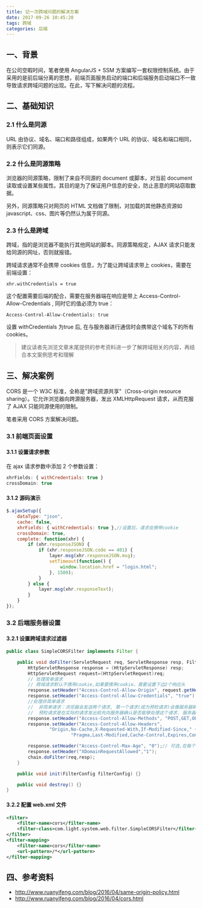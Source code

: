 ```yaml
---
title: 记一次跨域问题的解决方案
date: 2017-09-26 10:45:28
tags: 跨域
categories: 后端
---
```

## 一、背景
在公司空暇时间，笔者使用 AngularJS + SSM 方案编写一套权限控制系统。由于采用的是前后端分离的思想，前端页面服务启动的端口和后端服务启动端口不一致导致请求跨域问题的出现。在此，写下解决问题的流程。

## 二、基础知识

### 2.1 什么是同源
URL 由协议、域名、端口和路径组成，如果两个 URL 的协议、域名和端口相同，则表示它们同源。

### 2.2 什么是同源策略
浏览器的同源策略，限制了来自不同源的 document 或脚本，对当前 document 读取或设置某些属性。其目的是为了保证用户信息的安全，防止恶意的网站窃取数据。

另外，同源策略只对网页的 HTML 文档做了限制，对加载的其他静态资源如 javascript、css、图片等仍然认为属于同源。

### 2.3 什么是跨域
跨域，指的是浏览器不能执行其他网站的脚本。同源策略规定，AJAX 请求只能发给同源的网址，否则就报错。

跨域请求通常不会携带 cookies 信息，为了能让跨域请求带上 cookies，需要在前端设置：

```
xhr.withCredentials = true
```

这个配置需要后端的配合，需要在服务器端在响应是带上 Access-Control-Allow-Credentials , 同时它的值必须为 true：

```
Access-Control-Allow-Credentials: true
```
设置 withCredentials  为true 后, 在与服务器进行通信时会携带这个域名下的所有 cookies。


>建议读者先浏览文章末尾提供的参考资料进一步了解跨域相关的内容，再结合本文案例思考和理解

<!-- more -->

## 三、解决案例
CORS 是一个 W3C 标准，全称是"跨域资源共享"（Cross-origin resource sharing）。它允许浏览器向跨源服务器，发出 XMLHttpRequest 请求，从而克服了 AJAX 只能同源使用的限制。

笔者采用 CORS 方案解决问题。

### 3.1 前端页面设置

#### 3.1.1 设置请求参数
在 ajax 请求参数中添加 2 个参数设置：

``` javascript
xhrFields: { withCredentials: true }
crossDomain: true
```

#### 3.1.2 源码演示

``` javascript
$.ajaxSetup({
    dataType: "json",
    cache: false,
    xhrFields: { withCredentials: true },//设置后，请求会携带cookie
    crossDomain: true,
    complete: function(xhr) {
        if (xhr.responseJSON) {
            if (xhr.responseJSON.code == 401) {
                layer.msg(xhr.responseJSON.msg);
                setTimeout(function() {
                    window.location.href = "login.html";
                }, 1500);
            }
        } else {
            layer.msg(xhr.responseText);
        }
    }
});
```
    

### 3.2 后端服务器设置

#### 3.2.1 设置跨域请求过滤器

``` java
public class SimpleCORSFilter implements Filter {

    public void doFilter(ServletRequest req, ServletResponse resp, FilterChain chain) throws IOException, ServletException {
        HttpServletResponse response = (HttpServletResponse) resp;
        HttpServletRequest request=(HttpServletRequest)req;
        // 处理简单请求
        // 跨域请求默认不携带cookie,如果要携带cookie，需要设置下边2个响应头
        response.setHeader("Access-Control-Allow-Origin", request.getHeader("Origin"));// 必选，所有有效的跨域响应都必须包含这个请求头, 没有的话会导致跨域请求失败
        response.setHeader("Access-Control-Allow-Credentials", "true");//可选，此处设置为true,对应前端 xhr.withCredentials = true;
        //处理非简单请求
        //  非简单请求：浏览器会发送两个请求, 第一个请求(成为预检请求)会像服务器确定是否接受这个跨域请求, 第二个才是真正的发出请求. 浏览器自动的处理这两个请求, 同时预检请求也是可以被缓存的, 而不用每次请求都需要发送预检请求.
        //  预检请求是在实际的请求发出前先向服务器确认是否能够处理这个请求. 服务器应该检查上边两个请求头的值, 来判断这个请求是否有效.
        response.setHeader("Access-Control-Allow-Methods", "POST,GET,OPTIONS,DELETE");// 必选
        response.setHeader("Access-Control-Allow-Headers",
                "Origin,No-Cache,X-Requested-With,If-Modified-Since," +
                        "Pragma,Last-Modified,Cache-Control,Expires,Content-Type,X-E4M-With,userId,token");

        response.setHeader("Access-Control-Max-Age", "0");// 可选,在每个请求前面都发送一个预检请求是很浪费资源的, 这个值允许你设置预检请求的缓存时间, 单位是秒.
        response.setHeader("XDomainRequestAllowed","1");
        chain.doFilter(req,resp);
    }

    public void init(FilterConfig filterConfig) {}

    public void destroy() {}
}
```

#### 3.2.2 配置 web.xml 文件

``` xml
<filter>
    <filter-name>cors</filter-name>
    <filter-class>com.light.system.web.filter.SimpleCORSFilter</filter-class>
</filter>
<filter-mapping>
    <filter-name>cors</filter-name>
    <url-pattern>/*</url-pattern>
</filter-mapping>
```

## 四、参考资料
* <http://www.ruanyifeng.com/blog/2016/04/same-origin-policy.html>
* <http://www.ruanyifeng.com/blog/2016/04/cors.html>
